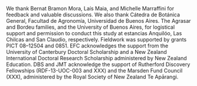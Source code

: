 We thank Bernat Bramon Mora, Laís Maia, and Michelle Marraffini for feedback and valuable discussions. 
We also thank Cátedra de Botánica General, Facultad de Agronomía, Universidad de Buenos Aires. 
The Agrasar and Bordeu families, and the University of Buenos Aires, for logistical support and permission to conduct this study at estancias Anquilóo, Las Chilcas and San Claudio, respectively. 
Fieldwork was supported by grants PICT 08–12504 and 0851. 
EFC acknowledges the support from the University of Canterbury Doctoral Scholarship and a New Zealand International Doctoral Research Scholarship administered by New Zealand Education.
DBS and JMT acknowledge the support of Rutherford Discovery Fellowships (RDF-13-UOC-003 and XXX) and the Marsden Fund Council (XXX), administered by the Royal Society of New Zealand Te Apārangi.
